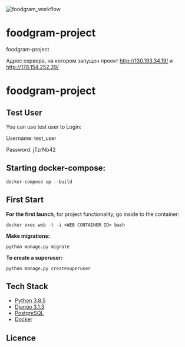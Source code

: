 ![foodgram_workflow](https://github.com/work-development/foodgram-project/workflows/foodgram_workflow/badge.svg)
# foodgram-project
foodgram-project

Адрес сервера, на котором запущен проект
http://130.193.34.19/ и http://178.154.252.39/

# foodgram-project


## Test User

You can use test user to Login:

Username: test_user

Password: jTzrNb42


## Starting docker-compose:
```
docker-compose up --build
```
## First Start
**For the first launch**, for project functionality, go inside to the container:
```
docker exec web -t -i <WEB CONTAINER ID> bash
```
**Make migrations:**
```
python manage.py migrate
```
**To create a superuser:**
```
python manage.py createsuperuser
```


## Tech Stack
* [Python 3.8.5](https://www.python.org/)
* [Django 3.1.3](https://www.djangoproject.com/)
* [PostgreSQL](https://www.postgresql.org/)
* [Docker](https://www.docker.com/)

## Licence
